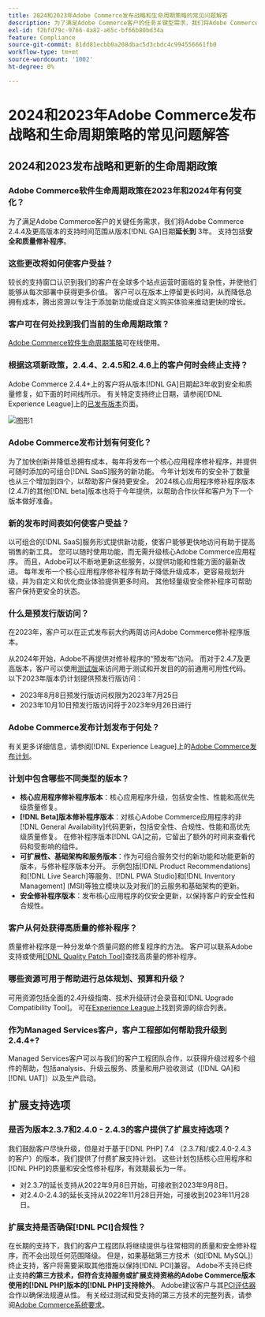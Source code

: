 ```yaml
---
title: 2024和2023年Adobe Commerce发布战略和生命周期策略的常见问题解答
description: 为了满足Adobe Commerce客户的任务关键型需求，我们将Adobe Commerce 2.4.4及更高版本的支持时间范围从版本{0**日期延长到**3年。  [!DNL GA] 支持包括**安全和质量补丁**。 有关时间详细信息，请参阅我们新的[发布日历](https://experienceleague.adobe.com/docs/commerce-operations/release/planning/schedule.html)。
exl-id: f2bfd79c-9766-4a82-a65c-bf66b80bd34a
feature: Compliance
source-git-commit: 81dd81ecbb0a208dbac5d3cbdc4c994556661fb0
workflow-type: tm+mt
source-wordcount: '1002'
ht-degree: 0%

---
```


# 2024和2023年Adobe Commerce发布战略和生命周期策略的常见问题解答

## 2024和2023发布战略和更新的生命周期政策

### Adobe Commerce软件生命周期政策在2023年和2024年有何变化？

为了满足Adobe Commerce客户的关键任务需求，我们将Adobe Commerce 2.4.4及更高版本的支持时间范围从版本[!DNL GA]日期&#x200B;**延长到** 3年。 支持包括&#x200B;**安全和质量修补程序**。

### 这些更改将如何使客户受益？

较长的支持窗口认识到我们的客户在全球多个站点运营时面临的复杂性，并使他们能够从每次部署中获得更多价值。 客户可以在版本上停留更长时间，从而降低总拥有成本，腾出资源以专注于添加新功能或自定义购买体验来推动更快的增长。

### 客户可在何处找到我们当前的生命周期政策？

[Adobe Commerce软件生命周期策略](https://www.adobe.com/content/dam/cc/en/legal/terms/enterprise/pdfs/Adobe-Commerce-Software-Lifecycle-Policy.pdf)可在线使用。

### 根据这项新政策，2.4.4、2.4.5和2.4.6上的客户何时会终止支持？

Adobe Commerce 2.4.4+上的客户将从版本[!DNL GA]日期起3年收到安全和质量修复，如下面的时间线所示。 有关特定支持终止日期，请参阅[!DNL Experience League]上的[已发布版本](https://experienceleague.adobe.com/docs/commerce-operations/release/versions.html)页面。

![图形1](assets/MSKB-1978-1.jpg)

### Adobe Commerce发布计划有何变化？

为了加快创新并降低总拥有成本，每年将发布一个核心应用程序修补程序，并提供可随时添加的可组合[!DNL SaaS]服务的新功能。 今年计划发布的安全补丁数量也从三个增加到四个，以帮助客户保持更安全。 2024核心应用程序修补程序版本(2.4.7)的其他[!DNL beta]版本也将于今年提供，以帮助合作伙伴和客户为下一个版本做好准备。

### 新的发布时间表如何使客户受益？

以可组合的[!DNL SaaS]服务形式提供新功能，使客户能够更快地访问有助于提高销售的新工具。 您可以随时使用功能，而无需升级核心Adobe Commerce应用程序。 而且，Adobe可以不断地更新这些服务，以提供功能和性能方面的最新改进。 每年发布一个核心应用程序修补程序有助于降低升级成本，更容易规划升级，并为自定义和优化商业体验提供更多时间。 其他轻量级安全修补程序可帮助客户保持更安全的状态。

### 什么是预发行版访问？

在2023年，客户可以在正式发布前大约两周访问Adobe Commerce修补程序版本。

从2024年开始，Adobe不再提供对修补程序的“预发布”访问。 而对于2.4.7及更高版本，客户可以使用[测试版](https://experienceleague.adobe.com/docs/commerce-operations/release/beta.html)来访问用于测试和开发目的的前通用可用性代码。 以下2023年版本仍计划提供预发行版访问：

* 2023年8月8日预发行版访问权限为2023年7月25日
* 2023年10月10日预发行版访问将于2023年9月26日进行

### Adobe Commerce发布计划发布于何处？

有关更多详细信息，请参阅[!DNL Experience League]上的[Adobe Commerce发布计划](https://experienceleague.adobe.com/docs/commerce-operations/release/planning/schedule.html)。

### 计划中包含哪些不同类型的版本？

* **核心应用程序修补程序版本**：核心应用程序升级，包括安全性、性能和高优先级质量修复。
* **[!DNL Beta]版本修补程序版本**：对核心Adobe Commerce应用程序的非[!DNL General Availability]代码更新，包括安全性、合规性、性能和高优先级质量修复。 在修补程序版本[!DNL GA]之前，它留出了额外的时间来查看代码和受影响的组件。
* **可扩展性、基础架构和服务版本**：作为可组合服务交付的新功能和功能更新的版本，与修补程序版本分开。 示例包括[!DNL Product Recommendations]和[!DNL Live Search]等服务、[!DNL PWA Studio]和[!DNL Inventory Management] (MSI)等独立模块以及对我们的云服务和基础架构的更新。
* **安全修补程序版本**：发布核心应用程序的仅安全更新，以保持客户的安全性和合规性。

### 客户从何处获得高质量的修补程序？

质量修补程序是一种分发单个质量问题的修复程序的方法。 客户可以联系Adobe支持或使用[[!DNL Quality Patch Tool]](https://experienceleague.adobe.com/docs/commerce-knowledge-base/kb/announcements/commerce-announcements/magento-quality-patches-released-new-tool-to-self-serve-quality-patches.html)查找高质量的修补程序。

### 哪些资源可用于帮助进行总体规划、预算和升级？

可用资源包括全面的2.4升级指南、技术升级研讨会录音和[!DNL Upgrade Compatibility Tool]。 可在[Experience League](https://experienceleague.adobe.com/docs/commerce-operations/upgrade-guide/resources/recommended-reading.html)上找到资源的综合列表。

### 作为Managed Services客户，客户工程部如何帮助我升级到2.4.4+?

Managed Services客户可以与我们的客户工程团队合作，以获得升级过程多个组件的帮助，包括analysis、升级云服务、质量和用户验收测试（[!DNL QA]和[!DNL UAT]）以及生产启动。

## 扩展支持选项

### 是否为版本2.3.7和2.4.0 - 2.4.3的客户提供了扩展支持选项？

我们鼓励客户尽快升级，但是对于基于[!DNL PHP] 7.4 （2.3.7和/或2.4.0-2.4.3的客户）的版本，我们提供了付费扩展支持计划。 这些计划包括核心应用程序和[!DNL PHP]的质量和安全性修补程序，有效期最长为一年。

* 对2.3.7的延长支持从2022年9月8日开始，可接收到2023年9月8日。
* 对2.4.0-2.4.3的延长支持从2022年11月28日开始，可接收到2023年11月28日。

### 扩展支持是否确保[!DNL PCI]合规性？

在长期的支持下，我们的客户工程团队将继续提供与往常相同的质量和安全修补程序，而不会出现任何范围降级。 但是，如果基础第三方技术（如[!DNL MySQL]）终止支持，客户将需要采取其他措施以保持[!DNL PCI]兼容。 Adobe不支持已终止支持&#x200B;**的第三方技术，但符合支持服务或扩展支持资格的Adobe Commerce版本使用的[!DNL PHP]版本的[!DNL PHP]支持除外**。 Adobe建议客户与其[PCI评估器](https://www.pcisecuritystandards.org/assessors_and_solutions/qualified_security_assessors)合作以确保法规遵从性。 有关经过测试和受支持的第三方技术的完整列表，请参阅[Adobe Commerce系统要求](https://experienceleague.adobe.com/docs/commerce-operations/installation-guide/system-requirements.html)。

